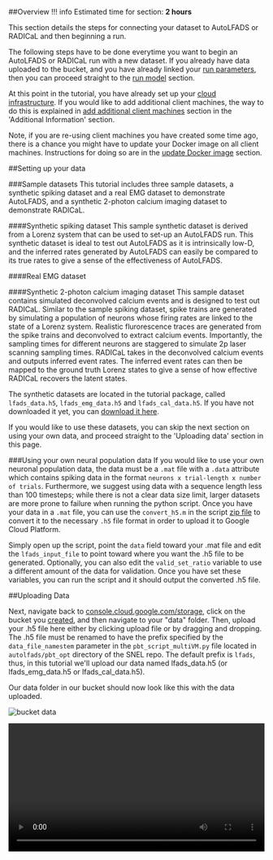 ##Overview
!!! info
    Estimated time for section: **2 hours**

This section details the steps for connecting your dataset to AutoLFADS or RADICaL and then beginning a run.

The following steps have to be done everytime you want to begin an AutoLFADS or RADICaL run with a new dataset. If you already have data uploaded to the bucket, and you have already linked your [run parameters](../run_params), then you can proceed straight to the [run model](../run_autoLFADS) section.

At this point in the tutorial, you have already set up your [cloud infrastructure](../create_infra). If you would like to add additional client machines, the way to do this is explained in [add additional client machines](../runAddInfo/#Add-Additional-Client-Machines) section in the 'Additional Information' section. 

Note, if you are re-using client machines you have created some time ago, there is a chance you might have to update your Docker image on all client machines. Instructions for doing so are in the [update Docker image](../runAddInfo/#Updating-docker-image) section. 

##Setting up your data

###Sample datasets
This tutorial includes three sample datasets, a synthetic spiking dataset and a real EMG dataset to demonstrate AutoLFADS, and a synthetic 2-photon calcium imaging dataset to demonstrate RADICaL.

####Synthetic spiking dataset
This sample synthetic dataset is derived from a Lorenz system that can be used to set-up an AutoLFADS run. This synthetic dataset is ideal to test out AutoLFADS as it is intrinsically low-D, and the inferred rates generated by AutoLFADS can easily be compared to its true rates to give a sense of the effectiveness of AutoLFADS.

####Real EMG dataset


####Synthetic 2-photon calcium imaging dataset
This sample dataset contains simulated deconvolved calcium events and is designed to test out RADICaL. Similar to the sample spiking dataset, spike trains are generated by simulating a population of neurons whose firing rates are linked to the state of a Lorenz system. Realistic flurorescence traces are generated from the spike trains and deconvolved to extract calcium events. Importantly, the sampling times for different neurons are staggered to simulate 2p laser scanning sampling times. RADICaL takes in the deconvolved calcium events and outputs inferred event rates. The inferred event rates can then be mapped to the ground truth Lorenz states to give a sense of how effective RADICaL recovers the latent states.

The synthetic datasets are located in the tutorial package, called `lfads_data.h5`, `lfads_emg_data.h5` and `lfads_cal_data.h5`. If you have not downloaded it yet, you can [download it here](files/tutorial_package.zip).

If you would like to use these datasets, you can skip the next section on using your own data, and proceed straight to the 'Uploading data' section in this page.

###Using your own neural population data
If you would like to use your own neuronal population data, the data must be a `.mat` file with a `.data` attribute which contains spiking data in the format `neurons x trial-length x number of trials`. Furthermore, we suggest using data with a sequence length less than 100 timesteps; while there is not a clear data size limit, larger datasets are more prone to failure when running the python script. Once you have your data in a `.mat` file, you can use the `convert_h5.m` in the script [zip file](files/tutorial_package.zip) to convert it to the necessary `.h5` file format in order to upload it to Google Cloud Platform. 

Simply open up the script, point the `data` field toward your .mat file and edit the `lfads_input_file` to point toward where you want the .h5 file to be generated. Optionally, you can also edit the `valid_set_ratio` variable to use a different amount of the data for validation. Once you have set these variables, you can run the script and it should output the converted .h5 file.  

##Uploading Data

Next, navigate back to [console.cloud.google.com/storage](https://console.cloud.google.com/storage), click on the bucket you [created](../create_bucket), and then navigate to your "data" folder. Then, upload your .h5 file here either by clicking upload file or by dragging and dropping. The .h5 file must be renamed to have the prefix specified by the `data_file_namestem` parameter in the `pbt_script_multiVM.py` file located in `autolfads/pbt_opt` directory of the SNEL repo. The default prefix is `lfads`, thus, in this tutorial we'll upload our data named lfads_data.h5 (or lfads_emg_data.h5 or lfads_cal_data.h5).

Our data folder in our bucket should now look like this with the data uploaded.

![bucket data](img/bucket_data_updated.PNG)   

<video width="100%" height="auto" controls loop>
  <source src="../media/autoLFADS/upload_data.mp4" type="video/mp4">
</video> 
